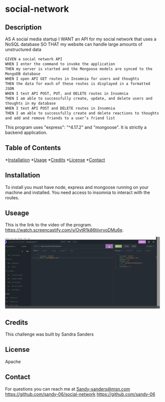 # social-network

## Description
AS A social media startup
I WANT an API for my social network that uses a NoSQL database
SO THAT my website can handle large amounts of unstructured data
```
GIVEN a social network API
WHEN I enter the command to invoke the application
THEN my server is started and the Mongoose models are synced to the MongoDB database
WHEN I open API GET routes in Insomnia for users and thoughts
THEN the data for each of these routes is displayed in a formatted JSON
WHEN I test API POST, PUT, and DELETE routes in Insomnia
THEN I am able to successfully create, update, and delete users and thoughts in my database
WHEN I test API POST and DELETE routes in Insomnia
THEN I am able to successfully create and delete reactions to thoughts and add and remove friends to a user’s friend list
```

This program uses  "express": "^4.17.2" and  "mongoose".
It is strictly a backend application.

## Table of Contents

*[Installation](#installation)
*[Usage](#usage)
*[Credits](#credits)
*[License](#license)
*[Contact](#contact)

## Installation
To install you must have node, express and mongoose running on your machine and installed.
You need access to insomnia to interact with the routes.

## Useage
This is the link to the video of the program.  https://watch.screencastify.com/v/OvtR1k86tijvrvoDMu6e.

![alt text](assets/151436.png)

## Credits
This challenge was built by Sandra Sanders

## License
Apache

## Contact
For questions you can reach me at
Sandy-sanders@msn.com
https://github.com/sandy-06/social-network
https://github.com/sandy-06